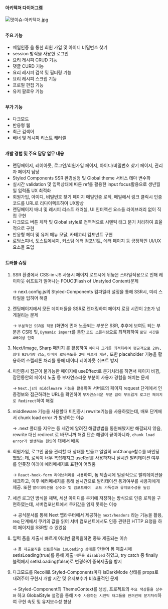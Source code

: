 #### 아키텍쳐 다이어그램

![맛이슈-아키텍처.jpg](https://tripsketchbucket.s3.ap-northeast-2.amazonaws.com/%E1%84%86%E1%85%A1%E1%86%BA%E1%84%8B%E1%85%B5%E1%84%89%E1%85%B2+%E1%84%85%E1%85%A6%E1%86%AB%E1%84%83%E1%85%A5%E1%84%85%E1%85%B5%E1%86%BC+%E1%84%89%E1%85%AE%E1%86%AB%E1%84%89%E1%85%A5%E1%84%83%E1%85%A9.png)

##

#### 주요 기능

- 메일인증 을 통한 회원 가입 및 아이디 비밀번호 찾기
- session 방식을 사용한 로그인
- 요리 레시피 CRUD 기능
- 댓글 CURD 기능
- 요리 레시피 검색 및 필터링 기능
- 요리 레시피 스크랩 기능
- 프로필 편집 기능
- 유저 팔로우 기능

##

#### 부가 기능

- 다크모드
- 반응형 웹
- 최근 검색어
- 배너 및 레시피 리스트 캐러셀

##

#### 개발 경험 및 주요 담당 업무 내용

- 랜딩페이지, 레이아웃, 로그인/회원가입 페이지, 아이디/비밀번호 찾기 페이지, 관리자 페이지 담당
- Styled Components SSR 환경설정 및 Global theme 서비스 테마 변수화
- 실시간 validation 및 입력상태에 따른 ref를 활용한 input focus활용으로 생년월일 입력폼 UX 최적화
- 회원가입, 아이디, 비밀번호 찾기 페이지 메일인증 로직, 메일에서 링크 클릭시 인증 코드를 URL로 리다이렉트하여 UX향상
- 랜딩페이지 배너 및 레시피 리스트 캐러셀, UI 인터랙션 요소들 라이브러리 없이 직접 구현
- 다크모드 버튼 제작 및 Global style로 전역적으로 시멘틱 태그 분기 처리하여 효율적으로 구현
- 반응형 헤더 및 유저 메뉴 모달, 카테고리 컴포넌트 구현
- 로딩스피너, 토스트메세지, 커스텀 에러 컴포넌트, 에러 페이지 등 긍정적인 UI/UX 요소들 도입

##

#### 트러블 슈팅

1. SSR 환경에서 CSS-in-JS 사용시 페이지 로드시에 뒤늦은 스타일적용으로 인해 레이아웃 쉬프트가 일어나는 FOUC(Flash of Unstyled Content)문제

   → next.config.js의 Styled-Components 컴파일러 설정을 통해 SSR시, 미리 스타일을 입히어 해결

2. 랜딩페이지에서 모든 데이터들을 SSR로 렌더링하여 페이지 로딩 시간이 2초가 넘게걸리는 문제

   → `부분적인 SSR을 적용` (화면에 먼저 노출되는 부분은 SSR, 추후에 보여도 되는 부분은 CSR) 및, `Dynamic import`를 통한 `코드 스플리팅`으로 최적화하여 `로딩 시간을 4배이상 단축`

3. Next/Image, Sharp 패키지 를 활용하여 `이미지 크기를 최적화하여 평균적으로 20%, 최대 93%가량 감소`, `이미지 로딩속도를 2배 빠르게 개선,` 또한 placeholder 기능을 활용하여 스켈레톤 처리를 통해 데이터 레이아웃 쉬프트 방지
4. 미인증시 접근이 불가능한 페이지에 useEffect로 분기처리를 하면서 페이지 바뀜, 잠깐동안의 페이지 노출 등 부자연스러운 부분이 사용자 경험을 해치는 문제

   → `Next.js의 middleware 기능을 활용`하여 서버로의 페이지 request 단계에서 인증정보와 접근하려는 URL을 확인하여 `부자연스러운 부분 없이 부드럽게 로그인 페이지로 Redirect`하여 해결

5. middleware 기능을 사용할때 미인증시 rewrite기능을 사용하였는데, 배포 단계에서 chunk load error 가 발생하는 이슈

   → .next 폴더를 지우는 등 세간에 알려진 해결방법을 동원해봤지만 해결되지 않음, rewrite 대신 redirect 로 바꾸니까 해결 단순 해결이 끝이아니라, `chunk load error가 발생하는 원인`에 대해서 배움

6. 회원가입, 로그인 폼을 관리할 때 상태를 만들고 일일히 onChange함수를 바인딩 했었는데, 로직이 너무 복잡해지고 useRef를 사용하자니 실시간 발리데이션 여부를 인풋창 아래에 에러메세지로 표현이 어려움

   → `React-hook-form 라이브러리를 사용`하여, 폼 제출시에 일괄적으로 발리데이션을 체크하고, 이후 에러메세지를 통해 실시간으로 발리데이션 통과여부를 사용자에게 제공. 또한 `발리데이션을 상수화 및 임포트하여  코드 가독성과 유지보수성을 높임`

7. 세션 로그인 방식을 채택, 세션 아이디를 쿠키에 저장하는 방식으로 인증 로직을 구현하였는데, 서버컴포넌트에서 쿠키값을 읽지 못하는 이슈

   → 공식문서를 통해 Next 앱라우터에서 제공하는 `next/headers` 라는 기능을 활용, req 단계에서 쿠키의 값을 읽어 서버 컴포넌트에서도 인증 관련된 HTTP 요청을 하여 페이지를 SSR할 수 있었음

8. 입력 폼을 제출시 빠르게 여러번 클릭을하면 중복 제출되는 이슈

   → `폼 제출로직을 컨트롤하는 isLoading 상태`를 만들어 폼 제출시에 setIsLoading(true)를 통해 제출 `버튼을 disabled` 하였고, try catch 중 finally 블럭에서 setIsLoading(false)로 변경하여 중복제출을 방지

9. 다크모드를 Recoil로 Styled-Components마다 isDarkMode 상태를 props로 내려주어 구현시 개발 시간 및 유지보수가 비효율적인 문제

   → Styled-Component의 ThemeContext를 생성, 프로젝트의 `주요 색상들을 상수화` 하고 GlobalStyle 설정을 통해 `자주 사용하는 시멘틱 태그들을 한꺼번에 분기처리`하여 구현 속도 및 유지보수성 향상
